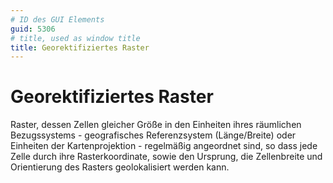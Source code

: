 ```yaml
---
# ID des GUI Elements
guid: 5306
# title, used as window title
title: Georektifiziertes Raster
---
```


# Georektifiziertes Raster

Raster, dessen Zellen gleicher Größe in den Einheiten ihres räumlichen Bezugssystems - geografisches Referenzsystem (Länge/Breite) oder Einheiten der Kartenprojektion - regelmäßig angeordnet sind, so dass jede Zelle durch ihre Rasterkoordinate, sowie den Ursprung, die Zellenbreite und Orientierung des Rasters geolokalisiert werden kann.

